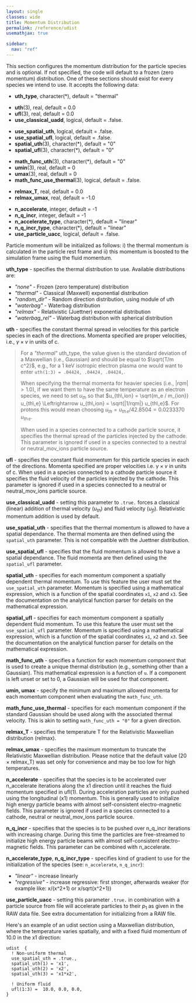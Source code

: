 ```yaml
---
layout: single
classes: wide
title: Momentum Distribution
permalink: /reference/udist
usemathjax: true

sidebar:
  nav: "ref"
---
```


This section configures the momentum distribution for the particle
species and is optional. If not specified, the code will default to a
frozen (zero momentum) distribution. One of these sections should exist
for every species we intend to use. It accepts the following data:

- **uth_type**, character(\*), default = "thermal"

<!-- -->

- **uth**(3), real, default = 0.0
- **ufl**(3), real, default = 0.0
- **use_classical_uadd**, logical, default = .false.

<!-- -->

- **use_spatial_uth**, logical, default = .false.
- **use_spatial_ufl**, logical, default = .false.
- **spatial_uth**(3), character(\*), default = "0"
- **spatial_ufl**(3), character(\*), default = "0"

<!-- -->

- **math_func_uth**(3), character(\*), default = "0"
- **umin**(3), real, default = 0
- **umax**(3), real, default = 0
- **math_func_use_thermal**(3), logical, default = .false.

<!-- -->

- **relmax_T**, real, default = 0.0
- **relmax_umax**, real, default = -1.0

<!-- -->

- **n_accelerate**, integer, default = -1
- **n_q_incr**, integer, default = -1
- **n_accelerate_type**, character(\*), default = "linear"
- **n_q_incr_type**, character(\*), default = "linear"
- **use_particle_uacc**, logical, default = .false.

Particle momentum will be initialized as follows: i) the thermal
momentum is calculated in the particle rest frame and ii) this momentum
is boosted to the simulation frame using the fluid momentum.

**uth_type** - specifies the thermal distribution to use. Available
distributions are:

- *"none"* - Frozen (zero temperature) distribution
- *"thermal"* - Classical (Maxwell) exponential distribution
- *"random_dir"* - Random direction distribution, using module of uth
- *"waterbag"* - Waterbag distribution
- *"relmax"* - Relativistic (Juettner) exponential distribution
- *"waterbag_rel"* - Waterbag distribution with spherical distribution

**uth** - specifies the constant thermal spread in velocities for this
particle species in each of the directions. Momenta specified are proper
velocities, i.e., $\gamma \times v$ in units of c.

> For a *"thermal"* uth_type, the value given is the standard deviation of
a Maxwellian (i.e., Gaussian) and should be equal to $\sqrt{T/m c^2}$,
e.g., for a 1 keV isotropic electron plasma one would want to enter
`uth(1:3) = .04424, .04424, .04424,`.
>
> When specifying the thermal momenta for heavier species (i.e.,
$\left|rqm\right| > 1.0$), if we want them to have the same temperature
as an electron species, we need to set $u_{th}$ so that
$u_{th\,ion} = \sqrt{m_e / m_{ion}} u_{th\,e} \Leftrightarrow u_{th\,ion} = \sqrt{|1/rqm|} u_{th\,e}$.
For protons this would mean choosing
$u_{th} = u_{th\,e}/42.8504 = 0.0233370 \, u_{th\,e}$.
>
> When used in a species connected to a cathode particle source, it
specifies the thermal spread of the particles injected by the cathode.
This parameter is ignored if used in a species connected to a neutral or
neutral_mov_ions particle source.

**ufl** - specifies the constant fluid momentum for this particle species
in each of the directions. Momenta specified are proper velocities i.e.
$\gamma \times v$ in units of c. When used in a species connected to a
cathode particle source it specifies the fluid velocity of the particles
injected by the cathode. This parameter is ignored if used in a species
connected to a neutral or neutral_mov_ions particle source.

**use_classical_uadd** - setting this parameter to `.true.` forces a classical (linear) addition of
thermal velocity ($u_{th}$) and fluid velocity ($u_{fl}$). Relativistic
momentum addition is used by default.

**use_spatial_uth** - specifies that the thermal momentum is allowed to
have a spatial dependance. The thermal momenta are then defined using
the `spatial_uth` parameter. This is not compatible with the Juettner
distribution.

**use_spatial_ufl** - specifies that the fluid momentum is allowed to have
a spatial dependance. The fluid momenta are then defined using the
`spatial_ufl` parameter.

**spatial_uth** - specifies for each momentum component a
spatially dependent thermal momentum. To use this feature the user must
set the `use_spatial_uth` parameter. Momentum is specified using a
mathematical expression, which is a function of the spatial coordinates
`x1`, `x2` and `x3`. See the documentation on the analytical function parser
for details on the mathematical expression.

**spatial_ufl** - specifies for each momentum component a
spatially dependent fluid momentum. To use this feature the user must
set the `use_spatial_ufl` parameter. Momentum is specified using a
mathematical expression, which is a function of the spatial coordinates
`x1`, `x2` and `x3`. See the documentation on the analytical function parser
for details on the mathematical expression.

**math_func_uth** - specifies a function for each momentum component that is used to create a unique thermal distribution (e.g., something other than a Gaussian).  This mathematical expression is a function of `u`.  If a component is left unset or set to 0, a Gaussian will be used for that component.

**umin, umax** - specify the minimum and maximum allowed momenta for each momentum component when evaluating the `math_func_uth`.

**math_func_use_thermal** - specifies for each momentum component if the standard Gaussian should be used along with the associated thermal velocity.  This is akin to setting `math_func_uth = "0"` for a given direction.

**relmax_T** - specifies the temperature T for the Relativistic Maxwellian
distribution (relmax).

**relmax_umax** - specifies the maximum momentum to truncate the
Relativistic Maxwellian distribution. Please notice that the default
value (20 × relmax_T) was set only for convenience and may be too low
for high temperatures.

**n_accelerate** - specifies that the species is to be accelerated over
n_accelerate iterations along the x1 direction until it reaches the
fluid momentum specified in ufl(1). During acceleration particles are
only pushed using the longitudinal (x1) momentum. This is generally used
to initialize high energy particle beams with almost self-consistent
electro-magnetic fields. This parameter is ignored if used in a species
connected to a cathode, neutral or neutral_mov_ions particle source.

**n_q_incr** - specifies that the species is to be pushed over n_q_incr
iterations with increasing charge. During this time the particles are
free-streamed to initialize high energy particle beams with almost
self-consistent electro-magnetic fields. This parameter can be combined
with n_accelerate.

**n_accelerate_type**, **n_q_incr_type** - specifies kind of gradient to use
for the initialization of the species (see: `n_accelerate`, `n_q_incr`):

- *"linear"* - increase linearly
- *"regressive"* - increase regressive: first stronger, afterwards
  weaker (for example like: x/(x^2+1) or x/sqrt(x^2+1))

**use_particle_uacc** - setting this parameter `.true.` in combination with a particle source from file will accelerate particles to their $p_1$ as given in the RAW data file.  See extra documentation for initializing from a RAW file.

Here's an example of an udist section using a Maxwellian distribution,
where the temperature varies spatially, and with a fixed fluid momentum
of 10.0 in the x1 direction:

```text
udist  {  
  ! Non-uniform thermal  
  use_spatial_uth = .true.,  
  spatial_uth(1) = 'x1',  
  spatial_uth(2) = 'x2',  
  spatial_uth(3) = 'x1*x2',  

  ! Uniform fluid  
  ufl(1:3) =  10.0, 0.0, 0.0, 
}
```
